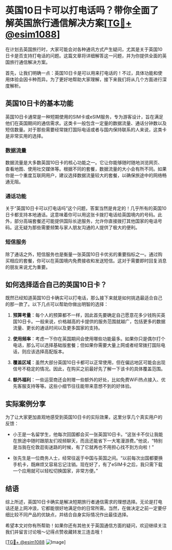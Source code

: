 # 英国10日卡可以打电话吗？带你全面了解英国旅行通信解决方案[[TG💪+ @esim1088](https://t.me/s/esim1088)]

在计划去英国旅行时，大家可能会对各种通讯方式产生疑问，尤其是关于英国10日卡是否支持打电话的问题。这篇文章将详细解答这一问题，并为你提供全面的英国旅行通信解决方案。

首先，让我们明确一点：英国10日卡是可以用来打电话的！不过，具体功能和使用体验会因卡种而异。为了更好地帮助大家理解，接下来我们将从几个方面进行深度解析。

## 英国10日卡的基本功能

英国10日卡通常是一种短期使用的SIM卡或eSIM服务，专为游客设计，旨在满足他们在英国期间的通信需求。这类卡一般包含一定量的数据流量、通话分钟数以及短信数量。对于那些需要经常拨打国际电话或者与国内保持联系的人来说，这类卡是非常实用的选择。

### 数据流量
数据流量是大多数英国10日卡的核心功能之一。它让你能够随时随地浏览网页、查看地图、使用社交媒体等。根据不同的套餐，数据流量的大小会有所不同。如果你是一个重度互联网用户，建议选择数据流量较大的套餐，以确保旅途中的网络畅通无阻。

### 通话功能
关于“英国10日卡可以打电话吗”这个问题，答案当然是肯定的！几乎所有的英国10日卡都支持本地通话。这意味着你可以用这张卡拨打电话给英国境内的号码。此外，部分高端套餐还可能提供国际长途服务，允许你直接拨打其他国家的电话号码。这无疑为那些需要频繁与家人朋友沟通的人提供了极大的便利。

### 短信服务
除了通话之外，短信服务也是衡量一张英国10日卡优劣的重要指标之一。通过购买相应的套餐，你可以在英国境内免费接收和发送短信。这对于需要即时回复消息的朋友来说尤为重要。

## 如何选择适合自己的英国10日卡？

既然已经知道英国10日卡确实可以打电话，那么接下来就是如何挑选最适合自己的那一款了。以下几点可以帮助你做出明智的选择：

1. **预算考量**：每个人的预算都不一样，因此首先要确定自己愿意花多少钱购买英国10日卡。一般来说，价格越高的卡提供的服务范围就越广，包括更多的数据流量、更长的通话时间以及更多国家的支持。
   
2. **使用频率**：考虑一下你在英国期间会使用哪些功能最多。如果你只是偶尔打个电话，那么可以选择基础版套餐；但如果你需要大量上网或者经常拨打国际电话，则应该选择高配版本。

3. **覆盖区域**：虽然大部分英国10日卡都可以正常使用，但在偏远地区可能会出现信号不稳定的情况。因此，在购买之前最好先了解一下该卡的具体覆盖范围。

4. **额外福利**：一些运营商还会附赠一些额外的好处，比如免费WiFi热点接入、优先客服支持等等。这些小细节往往能带来意想不到的好体验。

## 实际案例分享

为了让大家更加直观地感受到英国10日卡的实际效果，这里分享几个真实用户的反馈：

- 小王是一名留学生，他每次回国都会买一张英国10日卡。“这张卡不仅让我能在旅途中随时跟朋友们视频聊天，而且还能省下一大笔漫游费。”他说，“特别是当我在伦敦逛街迷路的时候，有了它就再也不用担心找不到方向啦！”

- 张先生是一位商务人士，经常往返于中国与英国之间。“以前每次出国都要换手机卡，既麻烦又容易忘记注销。现在好了，有了eSIM卡之后，我只需下载一个应用就可以轻松切换国家，非常方便。”

## 结语

综上所述，英国10日卡确实是解决短期旅行者通信需求的理想选择。无论是打电话还是上网冲浪，它都能很好地满足你的日常所需。当然，在做决定之前一定要仔细比较不同产品的优缺点，并结合自身实际情况作出最佳选择。

希望本文对你有所帮助！如果你还有其他关于英国通信方面的疑问，欢迎继续关注我们并留言讨论哦～记得点赞收藏转发三连击哦！

[[TG💪+ @esim1088](https://t.me/s/esim1088) ![Image](https://i.postimg.cc/4NQfJmqS/Snipaste-2025-05-13-00-14-12.png)]
